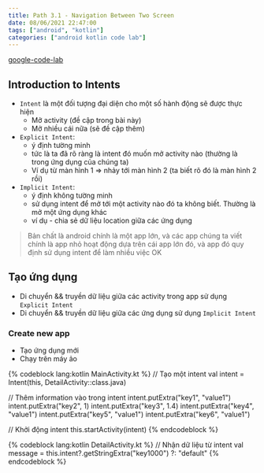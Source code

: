 ```yaml
---
title: Path 3.1 - Navigation Between Two Screen
date: 08/06/2021 22:47:00
tags: ["android", "kotlin"]
categories: ["android kotlin code lab"]
---
```


[google-code-lab](https://developer.android.com/codelabs/basic-android-kotlin-training-activities-intents?continue=https%3A%2F%2Fdeveloper.android.com%2Fcourses%2Fpathways%2Fandroid-basics-kotlin-unit-3-pathway-1%23codelab-https%3A%2F%2Fdeveloper.android.com%2Fcodelabs%2Fbasic-android-kotlin-training-activities-intents#0)

## Introduction to Intents

- `Intent` là một đối tượng đại diện cho một số hành động sẽ được thực hiện
  - Mở activity (đề cập trong bài này)
  - Mở nhiều cái nữa (sẽ đề cập thêm)
- `Explicit Intent`:
  - ý định tường minh
  - tức là ta đã rõ ràng là intent đó muốn mở activity nào (thường là trong ứng dụng của chúng ta)
  - Ví dụ từ màn hình 1 => nhảy tới màn hình 2 (ta biết rõ đó là màn hình 2 rồi)
- `Implicit Intent`:
  - ý định không tường minh
  - sử dụng intent để mở tới một activity nào đó ta không biết. Thường là mở một ứng dụng khác
  - ví dụ - chia sẻ dữ liệu location giữa các ứng dụng

> Bản chất là android chính là một app lớn, và các app chúng ta viết chính là app nhỏ hoạt động dựa trên cái app lớn đó, và app đó quy định sử dụng intent để làm nhiều việc OK

## Tạo ứng dụng

- Di chuyển && truyền dữ liệu giữa các activity trong app sử dụng `Explicit Intent`
- Di chuyển && truyền dữ liệu giữa các ứng dụng sử dụng `Implicit Intent`

### Create new app

- Tạo ứng dụng mới
- Chạy trên máy ảo


{% codeblock lang:kotlin MainActivity.kt %}
// Tạo một intent
val intent = Intent(this, DetailActivity::class.java)

// Thêm information vào trong intent
intent.putExtra("key1", "value1")
intent.putExtra("key2", 1)
intent.putExtra("key3", 1.4)
intent.putExtra("key4", "value1")
intent.putExtra("key5", "value1")
intent.putExtra("key6", "value1")

// Khởi động intent
this.startActivity(intent)
{% endcodeblock %}


{% codeblock lang:kotlin DetailActivity.kt %}
// Nhận dữ liệu từ intent
val message = this.intent?.getStringExtra("key1000") ?: "default"
{% endcodeblock %}

